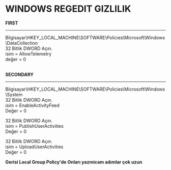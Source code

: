 # WINDOWS REGEDIT GIZLILIK

**FIRST**
<hr>
Bilgisayar\HKEY_LOCAL_MACHINE\SOFTWARE\Policies\Microsoft\Windows\DataCollection<br>
32 Bitlik DWORD Açın.<br>
isim = AllowTelemetry<br>
değer = 0<br>
<br>

**SECONDARY**
<hr>
Bilgisayar\HKEY_LOCAL_MACHINE\SOFTWARE\Policies\Microsoft\Windows\System<br>
32 Bitlik DWORD Açın.<br>
isim = EnableActivityFeed<br>
Değer = 0<br>

32 Bitlik DWORD Açın.<br>
isim = PublishUserActivities<br>
Değer = 0<br>

32 Bitlik DWORD Açın.<br>
isim = UploadUserActivities<br>
Değer = 0<br>

**Gerisi Local Group Policy'de Onları yazmicam adımlar çok uzun**
